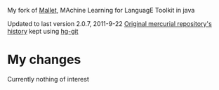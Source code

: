 My fork of [Mallet](http://mallet.cs.umass.edu/index.php), MAchine Learning for LanguagE Toolkit in java

Updated to last version 2.0.7, 2011-9-22
[Original mercurial repository's history](http://hg-iesl.cs.umass.edu/hg/mallet) kept using [hg-git](http://hg-git.github.com/)


# My changes

Currently nothing of interest
